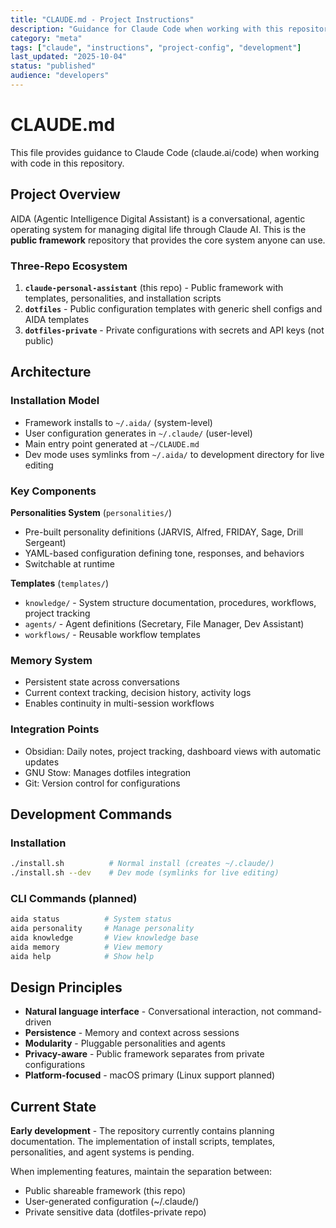 ```yaml
---
title: "CLAUDE.md - Project Instructions"
description: "Guidance for Claude Code when working with this repository"
category: "meta"
tags: ["claude", "instructions", "project-config", "development"]
last_updated: "2025-10-04"
status: "published"
audience: "developers"
---
```


# CLAUDE.md

This file provides guidance to Claude Code (claude.ai/code) when working with code in this repository.

## Project Overview

AIDA (Agentic Intelligence Digital Assistant) is a conversational, agentic operating system for managing digital life through Claude AI. This is the **public framework** repository that provides the core system anyone can use.

### Three-Repo Ecosystem

1. **`claude-personal-assistant`** (this repo) - Public framework with templates, personalities, and installation scripts
2. **`dotfiles`** - Public configuration templates with generic shell configs and AIDA templates
3. **`dotfiles-private`** - Private configurations with secrets and API keys (not public)

## Architecture

### Installation Model

- Framework installs to `~/.aida/` (system-level)
- User configuration generates in `~/.claude/` (user-level)
- Main entry point generated at `~/CLAUDE.md`
- Dev mode uses symlinks from `~/.aida/` to development directory for live editing

### Key Components

**Personalities System** (`personalities/`)

- Pre-built personality definitions (JARVIS, Alfred, FRIDAY, Sage, Drill Sergeant)
- YAML-based configuration defining tone, responses, and behaviors
- Switchable at runtime

**Templates** (`templates/`)

- `knowledge/` - System structure documentation, procedures, workflows, project tracking
- `agents/` - Agent definitions (Secretary, File Manager, Dev Assistant)
- `workflows/` - Reusable workflow templates

### Memory System

- Persistent state across conversations
- Current context tracking, decision history, activity logs
- Enables continuity in multi-session workflows

### Integration Points

- Obsidian: Daily notes, project tracking, dashboard views with automatic updates
- GNU Stow: Manages dotfiles integration
- Git: Version control for configurations

## Development Commands

### Installation

```bash
./install.sh          # Normal install (creates ~/.claude/)
./install.sh --dev    # Dev mode (symlinks for live editing)
```

### CLI Commands (planned)

```bash
aida status          # System status
aida personality     # Manage personality
aida knowledge       # View knowledge base
aida memory          # View memory
aida help            # Show help
```

## Design Principles

- **Natural language interface** - Conversational interaction, not command-driven
- **Persistence** - Memory and context across sessions
- **Modularity** - Pluggable personalities and agents
- **Privacy-aware** - Public framework separates from private configurations
- **Platform-focused** - macOS primary (Linux support planned)

## Current State

**Early development** - The repository currently contains planning documentation. The implementation of install scripts, templates, personalities, and agent systems is pending.

When implementing features, maintain the separation between:

- Public shareable framework (this repo)
- User-generated configuration (~/.claude/)
- Private sensitive data (dotfiles-private repo)
